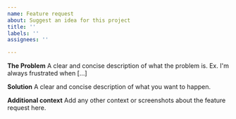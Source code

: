 ```yaml
---
name: Feature request
about: Suggest an idea for this project
title: ''
labels: ''
assignees: ''

---
```


**The Problem**
A clear and concise description of what the problem is. Ex. I'm always frustrated when [...]

**Solution**
A clear and concise description of what you want to happen.

**Additional context**
Add any other context or screenshots about the feature request here.
